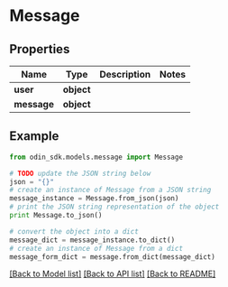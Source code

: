 # Message


## Properties

Name | Type | Description | Notes
------------ | ------------- | ------------- | -------------
**user** | **object** |  | 
**message** | **object** |  | 

## Example

```python
from odin_sdk.models.message import Message

# TODO update the JSON string below
json = "{}"
# create an instance of Message from a JSON string
message_instance = Message.from_json(json)
# print the JSON string representation of the object
print Message.to_json()

# convert the object into a dict
message_dict = message_instance.to_dict()
# create an instance of Message from a dict
message_form_dict = message.from_dict(message_dict)
```
[[Back to Model list]](../README.md#documentation-for-models) [[Back to API list]](../README.md#documentation-for-api-endpoints) [[Back to README]](../README.md)


